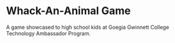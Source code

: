 # Whack-An-Animal Game

A game showcased to high school kids at Goegia Gwinnett College Technology Ambassador Program.

# 
